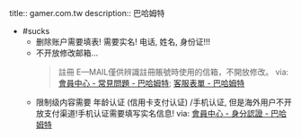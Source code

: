title:: gamer.com.tw
description:: 巴哈姆特

- #sucks
  - 删除账户需要填表! 需要实名! 电话, 姓名, 身份证!!!
  - 不开放修改邮箱...
    > 註冊 E—MAIL僅供辨識註冊賬號時使用的信箱，不開放修改。
    via: [會員中心 - 常見問題 - 巴哈姆特](https://user.gamer.com.tw/help/detail.php?sn=373); [客服表單 - 巴哈姆特](https://user.gamer.com.tw/help/tellus.php?c1=2&c2=3&c3=3)
  - 限制级内容需要 年龄认证 (信用卡支付认证) /手机认证, 但是海外用户不开放支付渠道!手机认证需要填写实名信息!
    via: [會員中心 - 身分認證 - 巴哈姆特](https://user.gamer.com.tw/verify.php)